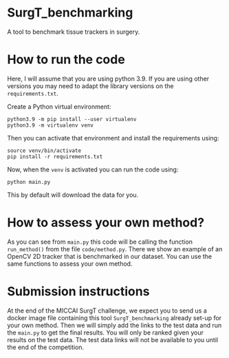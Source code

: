 # SurgT_benchmarking

A tool to benchmark tissue trackers in surgery.

# How to run the code

Here, I will assume that you are using python 3.9.
If you are using other versions you may need to adapt the library versions on the `requirements.txt`.

Create a Python virtual environment:
```
python3.9 -m pip install --user virtualenv
python3.9 -m virtualenv venv
```

Then you can activate that environment and install the requirements using:
```
source venv/bin/activate
pip install -r requirements.txt
```

Now, when the `venv` is activated you can run the code using:

```
python main.py
```

This by default will download the data for you.

# How to assess your own method?

As you can see from `main.py` this code will be calling the function `run_method()` from the file `code/method.py`.
There we show an example of an OpenCV 2D tracker that is benchmarked in our dataset. You can use the same functions to assess your own method.

# Submission instructions

At the end of the MICCAI SurgT challenge, we expect you to send us a docker image file containing this tool `SurgT_benchmarking` already set-up for your own method.
Then we will simply add the links to the test data and run the `main.py` to get the final results. You will only be ranked given your results on the test data.
The test data links will not be available to you until the end of the competition.

